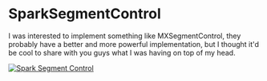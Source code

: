 # SparkSegmentControl

I was interested to implement something like MXSegmentControl, they probably have a better and more powerful
implementation, but I thought it'd be cool to share with you guys what I was having on top of my head.

[![Spark Segment Control](https://i.ytimg.com/vi/IQCiYNZ1h3k/2.jpg)](https://www.youtube.com/embed/IQCiYNZ1h3k "Spark Segment Control")
